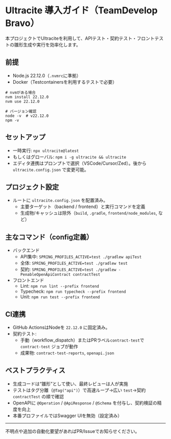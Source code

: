 Ultracite 導入ガイド（TeamDevelop Bravo）
=====================================

本プロジェクトでUltraciteを利用して、APIテスト・契約テスト・フロントテストの雛形生成や実行を効率化します。

前提
----
- Node.js 22.12.0（`.nvmrc`に準拠）
- Docker（Testcontainersを利用するテストで必要）

```
# nvmがある場合
nvm install 22.12.0
nvm use 22.12.0

# バージョン確認
node -v  # v22.12.0
npm -v
```

セットアップ
------------
- 一時実行: `npx ultracite@latest`
- もしくはグローバル: `npm i -g ultracite && ultracite`
- エディタ連携はプロンプトで選択（VSCode/Cursor/Zed）。後から `ultracite.config.json` で変更可能。

プロジェクト設定
----------------
- ルートに `ultracite.config.json` を配置済み。
  - 主要ターゲット（backend / frontend）と実行コマンドを定義
  - 生成物/キャッシュは除外（`build`, `.gradle`, `frontend/node_modules`, など）

主なコマンド（config定義）
--------------------------
- バックエンド
  - API集中: `SPRING_PROFILES_ACTIVE=test ./gradlew apiTest`
  - 全体: `SPRING_PROFILES_ACTIVE=test ./gradlew test`
  - 契約: `SPRING_PROFILES_ACTIVE=test ./gradlew -PenableOpenApiContract contractTest`
- フロントエンド
  - Lint: `npm run lint --prefix frontend`
  - Typecheck: `npm run typecheck --prefix frontend`
  - Unit: `npm run test --prefix frontend`

CI連携
-----
- GitHub ActionsはNodeを `22.12.0` に固定済み。
- 契約テスト:
  - 手動（workflow_dispatch）またはPRラベル`contract-test`で `contract-test` ジョブが動作
  - 成果物: `contract-test-reports`, `openapi.json`

ベストプラクティス
------------------
- 生成コードは“雛形”として使い、最終レビューは人が実施
- テストはタグ分離（`@Tag("api")`）で高速ループ→広い `test`→契約 `contractTest` の順で確認
- OpenAPIに `@Operation` / `@ApiResponse` / `@Schema` を付与し、契約検証の精度を向上
- 本番プロファイルではSwagger UIを無効（設定済み）

---
不明点や追加の自動化要望があればPR/Issueでお知らせください。
